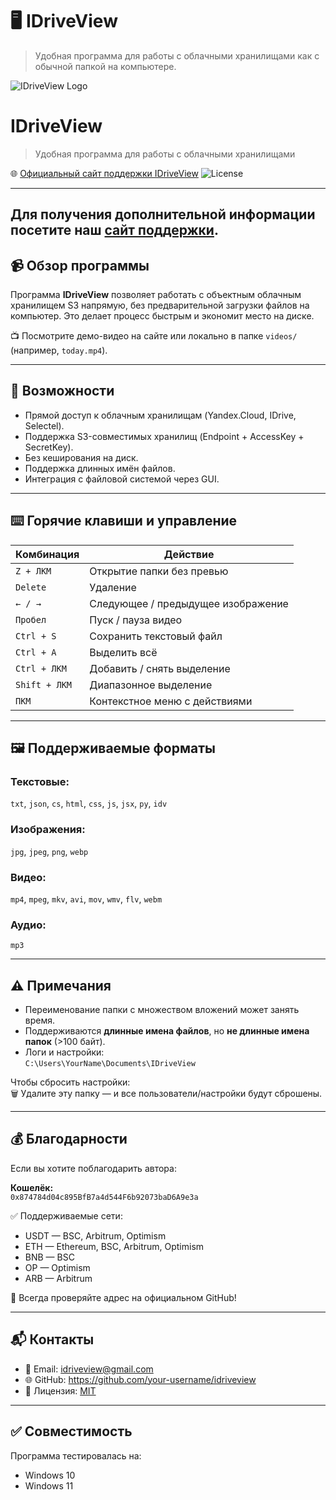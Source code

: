
# 🖥️ IDriveView

> Удобная программа для работы с облачными хранилищами как с обычной папкой на компьютере.

![IDriveView Logo](https://idriveview.site/logo.png)

# IDriveView

> Удобная программа для работы с облачными хранилищами

🌐 [Официальный сайт поддержки IDriveView](https://idriveview.site)
![License](https://img.shields.io/badge/license-MIT-green.svg)

---
Для получения дополнительной информации посетите наш [сайт поддержки](https://idriveview.site).
---

## 📹 Обзор программы

Программа **IDriveView** позволяет работать с объектным облачным хранилищем S3 напрямую, без предварительной загрузки файлов на компьютер. Это делает процесс быстрым и экономит место на диске.

📺 Посмотрите демо-видео на сайте или локально в папке `videos/` (например, `today.mp4`).

---

## 🔧 Возможности

- Прямой доступ к облачным хранилищам (Yandex.Cloud, IDrive, Selectel).
- Поддержка S3-совместимых хранилищ (Endpoint + AccessKey + SecretKey).
- Без кеширования на диск.
- Поддержка длинных имён файлов.
- Интеграция с файловой системой через GUI.

---

## ⌨️ Горячие клавиши и управление

| Комбинация            | Действие |
|------------------------|---------|
| `Z + ЛКМ`              | Открытие папки без превью |
| `Delete`               | Удаление |
| `← / →`                | Следующее / предыдущее изображение |
| `Пробел`               | Пуск / пауза видео |
| `Ctrl + S`             | Сохранить текстовый файл |
| `Ctrl + A`             | Выделить всё |
| `Ctrl + ЛКМ`           | Добавить / снять выделение |
| `Shift + ЛКМ`          | Диапазонное выделение |
| `ПКМ`                  | Контекстное меню с действиями |

---

## 🖼️ Поддерживаемые форматы

### Текстовые:
`txt`, `json`, `cs`, `html`, `css`, `js`, `jsx`, `py`, `idv`

### Изображения:
`jpg`, `jpeg`, `png`, `webp`

### Видео:
`mp4`, `mpeg`, `mkv`, `avi`, `mov`, `wmv`, `flv`, `webm`

### Аудио:
`mp3`

---

## ⚠️ Примечания

- Переименование папки с множеством вложений может занять время.
- Поддерживаются **длинные имена файлов**, но **не длинные имена папок** (>100 байт).
- Логи и настройки:  
  `C:\Users\YourName\Documents\IDriveView`

Чтобы сбросить настройки:  
🗑 Удалите эту папку — и все пользователи/настройки будут сброшены.

---

## 💰 Благодарности

Если вы хотите поблагодарить автора:

**Кошелёк:**  
`0x874784d04c895BfB7a4d544F6b92073baD6A9e3a`

✅ Поддерживаемые сети:  
- USDT — BSC, Arbitrum, Optimism  
- ETH — Ethereum, BSC, Arbitrum, Optimism  
- BNB — BSC  
- OP — Optimism  
- ARB — Arbitrum

🔗 Всегда проверяйте адрес на официальном GitHub!

---

## 📬 Контакты

- 📧 Email: [idriveview@gmail.com](mailto:idriveview@gmail.com)  
- 🌐 GitHub: https://github.com/your-username/idriveview  
- 🧾 Лицензия: [MIT](https://opensource.org/licenses/MIT)

---

## ✅ Совместимость

Программа тестировалась на:

- Windows 10  
- Windows 11
